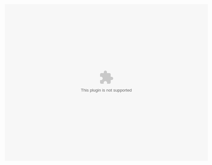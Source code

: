 <script src="https://www-sites-opensocial.googleusercontent.com/gadgets/proxy/refresh=3600&container=enterprise/https://sites.google.com/site/tyronstorage20/ruffle/ruffle.js"></script>&#xD;&#xD;<object width="100%" height="100%">&#xD;    <param name="movie" value="https://www-sites-opensocial.googleusercontent.com/gadgets/proxy/refresh=3600&container=enterprise/https://sites.google.com/site/swfdump4/swf/DonkeyKong.swf?attredirects=0">&#xD;    <embed src="https://www-sites-opensocial.googleusercontent.com/gadgets/proxy/refresh=3600&container=enterprise/https://sites.google.com/site/swfdump4/swf/DonkeyKong.swf?attredirects=0" width="650" height="500">
